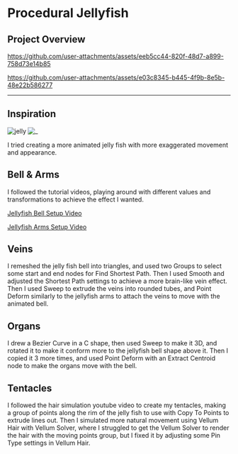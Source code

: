 # Procedural Jellyfish

## Project Overview


https://github.com/user-attachments/assets/eeb5cc44-820f-48d7-a899-758d73e14b85


https://github.com/user-attachments/assets/e03c8345-b445-4f9b-8e5b-48e22b586277




---

## Inspiration
![jelly](https://github.com/user-attachments/assets/e975c671-e482-44f1-aac6-c0cf873d4e7d)
![_](https://github.com/user-attachments/assets/42d641c4-40ad-4746-9b7d-f6d0d76ebebe)

I tried creating a more animated jelly fish with more exaggerated movement and appearance.

## Bell & Arms

I followed the tutorial videos, playing around with different values and transformations to achieve the effect I wanted.

[Jellyfish Bell Setup Video](https://www.youtube.com/watch?v=J3X8BB0yNRE)

[Jellyfish Arms Setup Video](https://www.youtube.com/watch?v=A_oNXqx8XH4)

## Veins

I remeshed the jelly fish bell into triangles, and used two Groups to select some start and end nodes for Find Shortest Path. Then I used Smooth and adjusted the Shortest Path settings to achieve a more brain-like vein effect. Then I used Sweep to extrude the veins into rounded tubes, and Point Deform similarly to the jellyfish arms to attach the veins to move with the animated bell.

## Organs

I drew a Bezier Curve in a C shape, then used Sweep to make it 3D, and rotated it to make it conform more to the jellyfish bell shape above it. Then I copied it 3 more times, and used Point Deform with an Extract Centroid node to make the organs move with the bell.

## Tentacles

I followed the hair simulation youtube video to create my tentacles, making a group of points along the rim of the jelly fish to use with Copy To Points to extrude lines out. Then I simulated more natural movement using Vellum Hair with Vellum Solver, where I struggled to get the Vellum Solver to render the hair with the moving points group, but I fixed it by adjusting some Pin Type settings in Vellum Hair. 
